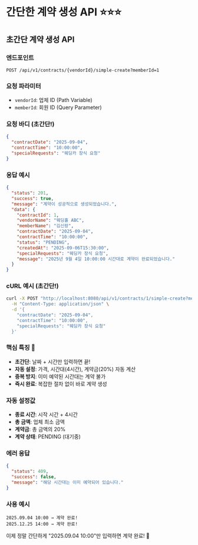 # 간단한 계약 생성 API ⭐⭐⭐

## 초간단 계약 생성 API

### 엔드포인트
```
POST /api/v1/contracts/{vendorId}/simple-create?memberId=1
```

### 요청 파라미터
- `vendorId`: 업체 ID (Path Variable)
- `memberId`: 회원 ID (Query Parameter)

### 요청 바디 (초간단!)
```json
{
  "contractDate": "2025-09-04",
  "contractTime": "10:00:00",
  "specialRequests": "웨딩카 장식 요청"
}
```

### 응답 예시
```json
{
  "status": 201,
  "success": true,
  "message": "계약이 성공적으로 생성되었습니다.",
  "data": {
    "contractId": 1,
    "vendorName": "웨딩홀 ABC",
    "memberName": "김신랑",
    "contractDate": "2025-09-04",
    "contractTime": "10:00:00",
    "status": "PENDING",
    "createdAt": "2025-09-06T15:30:00",
    "specialRequests": "웨딩카 장식 요청",
    "message": "2025년 9월 4일 10:00:00 시간대로 계약이 완료되었습니다."
  }
}
```

### cURL 예시 (초간단!)
```bash
curl -X POST "http://localhost:8080/api/v1/contracts/1/simple-create?memberId=1" \
  -H "Content-Type: application/json" \
  -d '{
    "contractDate": "2025-09-04",
    "contractTime": "10:00:00",
    "specialRequests": "웨딩카 장식 요청"
  }'
```

### 핵심 특징 🎯
- **초간단**: 날짜 + 시간만 입력하면 끝!
- **자동 설정**: 가격, 시간대(4시간), 계약금(20%) 자동 계산
- **중복 방지**: 이미 예약된 시간대는 계약 불가
- **즉시 완료**: 복잡한 절차 없이 바로 계약 생성

### 자동 설정값
- **종료 시간**: 시작 시간 + 4시간
- **총 금액**: 업체 최소 금액
- **계약금**: 총 금액의 20%
- **계약 상태**: PENDING (대기중)

### 에러 응답
```json
{
  "status": 409,
  "success": false,
  "message": "해당 시간대는 이미 예약되어 있습니다."
}
```

### 사용 예시
```
2025.09.04 10:00 → 계약 완료!
2025.12.25 14:00 → 계약 완료!
```

이제 정말 간단하게 "2025.09.04 10:00"만 입력하면 계약 완료! 🎉

